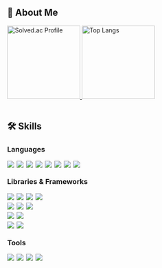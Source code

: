 ## 👋 About Me


<div>
  <a href="https://solved.ac/doo620">
    <img height="170" src="http://mazassumnida.wtf/api/generate_badge?boj=doo620" alt="Solved.ac Profile"/>
  </a>
  <img height="170" src="https://github-readme-stats.vercel.app/api/top-langs/?username=ji-hunc&layout=compact" alt="Top Langs"/>
</div>

<br/>

## 🛠 Skills

### Languages

<div style="display: flex; gap: 6px;">
    <img src="https://img.shields.io/badge/html5-E34F26?style=for-the-badge&logo=html5&logoColor=white">
    <img src="https://img.shields.io/badge/css-1572B6?style=for-the-badge&logo=css3&logoColor=white">
    <img src="https://img.shields.io/badge/javascript-F7DF1E?style=for-the-badge&logo=javascript&logoColor=black">
    <img src="https://img.shields.io/badge/Typescript-3178C6?style=for-the-badge&logo=Typescript&logoColor=white"/>
    <img src="https://img.shields.io/badge/dart-%230175C2.svg?style=for-the-badge&logo=dart&logoColor=white"/>
    <img src="https://img.shields.io/badge/python-3776AB?style=for-the-badge&logo=python&logoColor=white">
    <img src="https://img.shields.io/badge/java-%23ED8B00.svg?style=for-the-badge&logo=openjdk&logoColor=white">
    <img src="https://img.shields.io/badge/C++-00599C?style=for-the-badge&logo=C%2B%2B&logoColor=white"/>
</div>

### Libraries & Frameworks

<div style="display: flex; gap: 6px; flex-direction: column;">
  <div style="display: flex; gap: 6px;">
    <img src="https://img.shields.io/badge/react-61DAFB?style=for-the-badge&logo=react&logoColor=black">
    <img src="https://img.shields.io/badge/Next-000000?style=for-the-badge&logo=Next.js&logoColor=white"/>
    <img src="https://img.shields.io/badge/styled--components-DB7093?style=for-the-badge&logo=styled-components&logoColor=ffd35b">
    <img src="https://img.shields.io/badge/Tailwind-06B6D4?style=for-the-badge&logo=Tailwind CSS&logoColor=white"/>
  </div>
  <div style="display: flex; gap: 6px;">
    <img src="https://img.shields.io/badge/React Native-61DAFB?style=for-the-badge&logo=React&logoColor=black"/>
    <img src="https://img.shields.io/badge/Flutter-02569B?style=for-the-badge&logo=flutter&logoColor=white"/>
    <img src="https://img.shields.io/badge/Android Native-3DDC84?style=for-the-badge&logo=android&logoColor=white"/>
  </div>
  <div style="display: flex; gap: 6px;">
    <img src="https://img.shields.io/badge/Express-000000?style=for-the-badge&logo=Express&logoColor=white"/>
    <img src="https://img.shields.io/badge/django-092E20?style=for-the-badge&logo=django&logoColor=white"/>
  </div>
  <div style="display: flex; gap: 6px;">
    <img src="https://img.shields.io/badge/mysql-4479A1?style=for-the-badge&logo=mysql&logoColor=white">
    <img src="https://img.shields.io/badge/mariaDB-003545?style=for-the-badge&logo=mariaDB&logoColor=white">
  </div>

</div>

### Tools

<div style="display: flex; gap: 6px;">
  <img src="https://img.shields.io/badge/git-F05032?style=for-the-badge&logo=git&logoColor=white">
  <img src="https://img.shields.io/badge/AMAZON AWS-232F3E?style=for-the-badge&logo=amazonaws&logoColor=white"/>
  <img src="https://img.shields.io/badge/slack-4A154B?style=for-the-badge&logo=slack&logoColor=white">
  <img src="https://img.shields.io/badge/Postman-FF6C37?style=for-the-badge&logo=Postman&logoColor=white"/>
</div>

<!--
**ji-hunc/ji-hunc** is a ✨ _special_ ✨ repository because its `README.md` (this file) appears on your GitHub profile.

Here are some ideas to get you started:

- 🔭 I’m currently working on ...
- 🌱 I’m currently learning ...
- 👯 I’m looking to collaborate on ...
- 🤔 I’m looking for help with ...
- 💬 Ask me about ...
- 📫 How to reach me: ...
- 😄 Pronouns: ...
- ⚡ Fun fact: ...
-->

